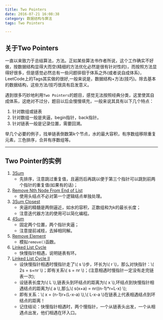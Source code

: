 ```yaml
---
title: Two Pointers
date: 2016-07-21 16:08:38
category: 数据结构与算法
tags: Two Pointers

---
```


## 关于Two Pointers

一直以来致力于总结算法，方法。正如某些算法书作者所说，这个工作确实不好做，按数据结构显得大而空(精细的方法优化必然是很有针对性的)，而按照方法显得好很多，但是感觉必然总有一些问题徘徊于体系之外(或者说自成体系)，LeetCode上的Tags其实做的很好,一般来说是，数据结构+方法(技巧)。除去基本的数据结构，这些方法/技巧很具有启发意义。

遇到很多巧妙地利用`Two Pointers`的题目，感觉无法按照经典分类，这里使其自成体系，这绝对不过分，题目以后会慢慢填充，一般来说其具有以下几个特点：
1. 针对数组或链表
2. 针对数组一般是夹逼，begin指针，back指针。
3. 针对链表一般是记录位置，需要回溯。

举几个必要的例子，找单链表倒数第k个节点，水的最大容积，有序数组移除重复元素，三色排序，合并有序数组等。

---

## Two Pointer的实例
1. [3Sum](https://github.com/applefishsky009/LeetCode/blob/master/15%20-%203Sum/15%20-%203Sum.cpp)
	+ 先排序，注意跳过重复值，且遍历后再跳以便于第三个指针可以跳到前两个指针的重复值(如果有的话)；
2. [Remove Nth Node From End of List](https://github.com/applefishsky009/LeetCode/blob/master/19%20-%20Remove%20Nth%20Node%20From%20End%20of%20List/19%20-%20Remove%20Nth%20Node%20From%20End%20of%20List.cpp)
	+ 使用头结点不必对第一个逻辑结点单独处理。
3. [3Sum Closest](https://github.com/applefishsky009/LeetCode/blob/master/16%20-%203Sum%20Closest/16%20-%203Sum%20Closest.cpp)
	+ 夹逼的精髓是两侧逼近，如水的容积，正数组和为k的最长长度；
	+ 注意迭代器方法的使用可以简化编程。
4. [4Sum](https://github.com/applefishsky009/LeetCode/blob/master/18%20-%204Sum/18%20-%204Sum.cpp)
	+ 固定两个位置，两个指针夹逼；
	+ 注意提前减枝，去掉相同解。
5. [Remove Element](https://github.com/applefishsky009/LeetCode/blob/master/27%20-%20Remove%20Element/27%20-%20Remove%20Element.cpp)
	+ 模拟`remove()`函数。
6. [Linked List Cycle](https://github.com/applefishsky009/LeetCode/blob/master/141%20-%20Linked%20List%20Cycle/141%20-%20Linked%20List%20Cycle.cpp)
	+ 快慢指针相遇，说明链表有环。
7. [Linked List Cycle II](https://github.com/applefishsky009/LeetCode/blob/master/142%20-%20Linked%20List%20Cycle%20II/142%20-%20Linked%20List%20Cycle%20II.cpp)
	+ 设快慢指针相遇时慢指针走了\\( s \\)步，环长为\\( r \\)，那么对快指针：\\( 2s = s+nr \\)；即有关系\\( s = nr \\)；(注意相遇时慢指针一定没有走完链表一次);
	+ 设链表长度为\\( L \\),链表头到环结点的距离为\\( x \\),环结点到快慢指针相遇结点的距离为\\( a \\),那么\\( s(x+a) = nr((n-1)*r+L-x) \\);
	+ 即有关系：\\( x = (n-1)r+(L-x-a) \\),\\( L-x-a \\)在链表上代表相遇结点到环结点的距离！
	+ 记住结论：快慢指针相遇时，两个慢指针，一个从链表头出发，一个从相遇点出发，他们相遇在环入口。


$$$$